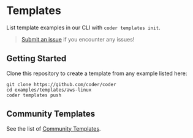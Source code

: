 # Templates

List template examples in our CLI with `coder templates init`.

> [Submit an issue](https://github.com/coder/coder/issues/new) if you encounter any issues!

## Getting Started

Clone this repository to create a template from any example listed here:

```console
git clone https://github.com/coder/coder
cd examples/templates/aws-linux
coder templates push
```

## Community Templates

See the list of [Community Templates](./community-templates.md).
